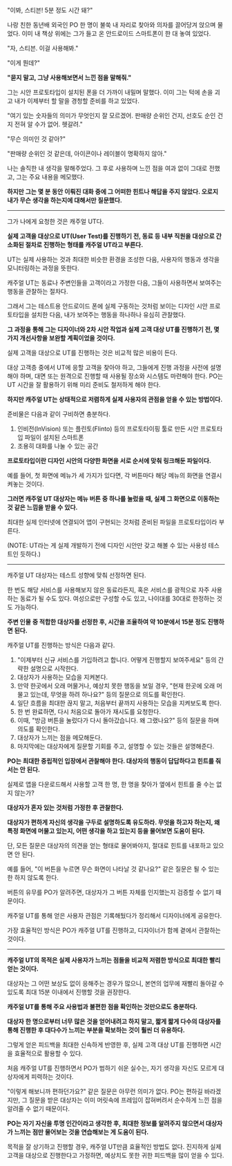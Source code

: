 "이봐, 스티븐! 5분 정도 시간 돼?"

나랑 친한 동년배 외국인 PO 한 명이 불쑥 내 자리로 찾아와 의자를 끌어당겨 앉으며 물었다. 이미 내 책상 위에는 그가 들고 온 안드로이드 스마트폰이 한 대 놓여 있었다.

"자, 스티븐. 이걸 사용해봐."

"이게 뭔데?"

**"묻지 말고, 그냥 사용해보면서 느낀 점을 말해줘."**

그는 시안 프로토타입이 설치된 폰을 더 가까이 내밀며 말했다. 이미 그는 턱에 손을 괴고 내가 이제부터 할 말을 경청할 준비를 하고 있었다.

"여기 있는 숫자들의 의미가 무엇인지 잘 모르겠어. 판매량 순위인 건지, 선호도 순인 건지 전혀 알 수가 없어. 헷갈려."

"무슨 의미인 것 같아?"

"판매량 순위인 것 같은데, 아이콘이나 레이블이 명확하지 않아."

나는 솔직한 내 생각을 말해주었다. 그 후로 사용하며 느낀 점을 여과 없이 그대로 전했고, 그는 주요 내용을 메모했다.

**하지만 그는 몇 분 동안 이뤄진 대화 중에 그 어떠한 힌트나 해답을 주지 않았다. 오로지 내가 무슨 생각을 하는지에 대해서만 질문했다.**

---

그가 나에게 요청한 것은 캐주얼 UT다.

**실제 고객을 대상으로 UT(User Test)를 진행하기 전, 동료 등 내부 직원을 대상으로 간소화된 절차로 진행하는 형태를 캐주얼 UT라고 부른다.**

UT는 실제 사용하는 것과 최대한 비슷한 환경을 조성한 다음, 사용자의 행동과 생각을 모니터링하는 과정을 뜻한다.

캐주얼 UT는 동료나 주변인들을 고객이라고 가정한 다음, 그들이 사용하면서 보여주는 행동을 관찰하는 절차다.

그래서 그는 테스트용 안드로이드 폰에 실제 구동하는 것처럼 보이는 디자인 시안 프로토타입을 설치한 다음, 내가 보여주는 행동을 하나하나 유심히 관찰했다.

**그 과정을 통해 그는 디자이너와 2차 시안 작업과 실제 고객 대상 UT를 진행하기 전, 몇 가지 개선사항을 보완할 계획이었을 것이다.**

실제 고객을 대상으로 UT를 진행하는 것은 비교적 많은 비용이 든다.

대상 고객층 중에서 UT에 응할 고객을 찾아야 하고, 그들에게 진행 과정을 사전에 설명해야 하며, 대면 또는 원격으로 진행할 때 사용될 장소와 시스템도 마련해야 한다. PO는 UT 시간을 잘 활용하기 위해 미리 준비도 철저하게 해야 한다.

**하지만 캐주얼 UT는 상태적으로 저렴하게 실제 사용자의 관점을 얻을 수 있는 방법이다.**

준비물은 다음과 같이 구비하면 충분하다.

1. 인비전(InVision) 또는 플린토(Flinto) 등의 프로토타이핑 툴로 만든 시안 프로토타입 파일이 설치된 스마트폰
2. 조용히 대화를 나눌 수 있는 공간

**프로토타입이란 디자인 시안의 다양한 화면을 서로 순서에 맞춰 링크해둔 파일이다.**

예를 들어, 첫 화면에 메뉴가 세 가지가 있다면, 각 버튼마다 해당 메뉴의 화면을 연결시켜놓는 것이다.

**그러면 캐주얼 UT 대상자는 메뉴 버튼 중 하나를 눌렀을 때, 실제 그 화면으로 이동하는 것 같은 느낌을 받을 수 있다.**

최대한 실제 인터넷에 연결되어 앱이 구현되는 것처럼 준비된 파일을 프로토타입이라 부른다.

(NOTE: UT라는 게 실제 개발하기 전에 디자인 시안만 갖고 해볼 수 있는 사용성 테스트인 듯하다.)

---

캐주얼 UT 대상자는 테스트 성향에 맞춰 선정하면 된다.

한 번도 해당 서비스를 사용해보지 않은 동료라든지, 혹은 서비스를 광적으로 자주 사용하는 동료가 될 수도 있다. 여성으로만 구성할 수도 있고, 나이대를 30대로 한정하는 것도 가능하다.

**주변 인물 중 적합한 대상자를 선정한 후, 시간을 조율하여 약 10분에서 15분 정도 진행하면 된다.**

캐주얼 UT를 진행하는 방식은 다음과 같다.

1. "이제부터 신규 서비스를 가입하려고 합니다. 어떻게 진행할지 보여주세요" 등의 간략한 설명으로 시작한다.
2. 대상자가 사용하는 모습을 지켜본다.
3. 만약 한곳에서 오래 머물거나, 예상치 못한 행동을 보일 경우, "현재 한곳에 오래 머물고 있는데, 무엇을 하려 하나요?" 등의 질문으로 의도를 확인한다.
4. 일단 흐름을 최대한 끊지 말고, 처음부터 끝까지 사용하는 모습을 지켜보도록 한다.
5. 한 번 완료하면, 다시 처음으로 돌아가 재시도를 요청한다.
6. 이때, "방금 버튼을 눌렀다가 다시 돌아갔습니다. 왜 그랬나요?" 등의 질문을 하며 의도를 확인한다.
7. 대상자가 느끼는 점을 메모해둔다.
8. 마지막에는 대상자에게 질문할 기회를 주고, 설명할 수 있는 것들은 설명해준다.

**PO는 최대한 중립적인 입장에서 관찰해야 한다. 대상자의 행동이 답답하다고 힌트를 줘서는 안 된다.**

실제로 앱을 다운로드해서 사용할 고객 한 명, 한 명을 찾아가 옆에서 힌트를 줄 수는 없지 않는가?

**대상자가 혼자 있는 것처럼 가정한 후 관찰한다.**

**대상자가 편하게 자신의 생각을 구두로 설명하도록 유도하라. 무엇을 하고자 하는지, 왜 특정 화면에 머물고 있는지, 어떤 생각을 하고 있는지 등을 물어보면 도움이 된다.**

단, 모든 질문은 대상자의 의견을 얻는 형태로 물어봐야지, 절대로 힌트를 내포하고 있으면 안 된다.

예를 들어, "이 버튼을 누르면 무슨 화면이 나타날 것 같나요?" 같은 질문은 될 수 있는 한 하지 않도록 한다.

버튼의 유무를 PO가 알려주면, 대상자가 그 버튼 자체를 인지했는지 검증할 수 없기 때문이다.

캐주얼 UT를 통해 얻은 사용자 관점은 기록해뒀다가 정리해서 디자이너에게 공유한다.

가장 효율적인 방식은 PO가 캐주얼 UT를 진행하고, 디자이너가 함께 곁에서 관찰하는 것이다.

---

**캐주얼 UT의 목적은 실제 사용자가 느끼는 점들을 비교적 저렴한 방식으로 최대한 빨리 얻는 것이다.**

대상자는 그 어떤 보상도 없이 응해주는 경우가 많으니, 본연의 업무에 재빨리 돌아갈 수 있도록 최대 15분 이내에서 진행할 것을 권장한다.

**캐주얼 UT를 통해 주요 사용법과 불편한 점을 확인하는 것만으로도 충분하다.**

**대상자 한 명으로부터 너무 많은 것을 얻어내려고 하지 말고, 짧게 짧게 다수의 대상자를 통해 진행한 후 대다수가 느끼는 부분을 확보하는 것이 훨씬 더 유용하다.**

그렇게 얻은 피드백을 최대한 신속하게 반영한 후, 실제 고객 대상 UT를 진행하면 시간을 효율적으로 활용할 수 있다.

처음 캐주얼 UT를 진행하면서 PO가 범하기 쉬운 실수는, 자기 생각을 자신도 모르게 대상자에게 피력하는 것이다.

"이렇게 해보니까 편하던가요?" 같은 질문은 아무런 의미가 없다. PO는 편하길 바라겠지만, 그 질문을 받은 대상자는 이미 머릿속에 프레임이 잡혀버려서 순수하게 느낀 점을 알려줄 수 없기 때문이다.

**PO는 자기 자신을 투명 인간이라고 생각한 후, 최대한 정보를 알려주지 않으면서 대상자가 느끼는 점만 물어보는 것을 연습해보는 게 도움이 된다.**

목적을 잘 상기하고 진행할 경우, 캐주얼 UT만큼 효율적인 방법도 없다. 진지하게 실제 고객을 대상으로 진행한다고 가정하면, 예상치도 못한 귀한 피드백을 많이 얻을 수 있다.
